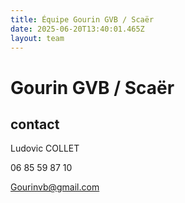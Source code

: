 ```yaml
---
title: Équipe Gourin GVB / Scaër
date: 2025-06-20T13:40:01.465Z
layout: team
---
```


# Gourin GVB / Scaër



## contact 

Ludovic COLLET

06 85 59 87 10

Gourinvb@gmail.com


